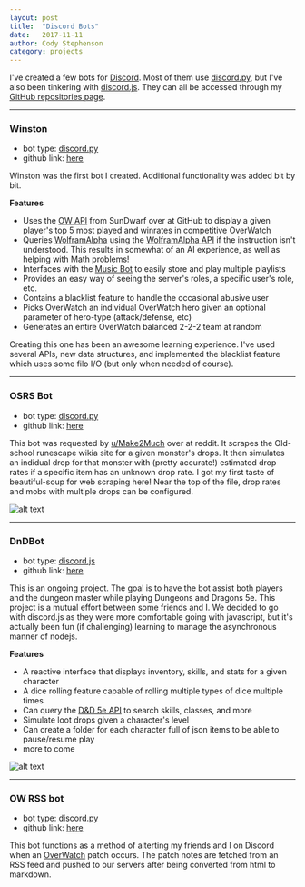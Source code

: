 ```yaml
---
layout: post
title:  "Discord Bots"
date:   2017-11-11
author: Cody Stephenson
category: projects
---
```


I've created a few bots for [Discord](https://discordapp.com/). Most of them use [discord.py](https://github.com/Rapptz/discord.py), but I've also been tinkering with [discord.js](https://discord.js.org/#/). They can all be accessed through my [GitHub repositories page](https://github.com/zenxr?tab=repositories).

----

### Winston
* bot type: [discord.py](https://github.com/Rapptz/discord.py)
* github link: [here](https://github.com/zenxr/discord_winston_bot)

Winston was the first bot I created. Additional functionality was added bit by bit.

**Features**
* Uses the [OW API](https://github.com/SunDwarf/OWAPI) from SunDwarf over at GitHub to display a given player's top 5 most played and winrates in competitive OverWatch
* Queries [WolframAlpha](http://www.wolframalpha.com/) using the [WolframAlpha API](https://products.wolframalpha.com/api/) if the instruction isn't understood. This results in somewhat of an AI experience, as well as helping with Math problems!
* Interfaces with the [Music Bot](https://github.com/Just-Some-Bots/MusicBot) to easily store and play multiple playlists
* Provides an easy way of seeing the server's roles, a specific user's role, etc.
* Contains a blacklist feature to handle the occasional abusive user
* Picks OverWatch an individual OverWatch hero given an optional parameter of hero-type (attack/defense, etc)
* Generates an entire OverWatch balanced 2-2-2 team at random

Creating this one has been an awesome learning experience. I've used several APIs, new data structures, and implemented the blacklist feature which uses some filo I/O (but only when needed of course).

---

### OSRS Bot
* bot type: [discord.py](https://github.com/Rapptz/discord.py)
* github link: [here](https://github.com/zenxr/discord_winston_bot)

This bot was requested by [u/Make2Much](https://www.reddit.com/user/Make2much/) over at reddit. It scrapes the Old-school runescape wikia site for a given monster's drops. It then simulates an indidual drop for that monster with (pretty accurate!) estimated drop rates if a specific item has an unknown drop rate. I got my first taste of beautiful-soup for web scraping here! Near the top of the file, drop rates and mobs with multiple drops can be configured.

![alt text]({{site.baseurl}}/img/blog_images/osrsbot.png "bot screenshot")

---

### DnDBot
* bot type: [discord.js](https://discord.js.org/#/)
* github link: [here](https://github.com/zenxr/dndbot)

This is an ongoing project. The goal is to have the bot assist both players and the dungeon master while playing Dungeons and Dragons 5e. This project is a mutual effort between some friends and I. We decided to go with discord.js as they were more comfortable going with javascript, but it's actually been fun (if challenging) learning to manage the asynchronous manner of nodejs.

**Features**
* A reactive interface that displays inventory, skills, and stats for a given character
* A dice rolling feature capable of rolling multiple types of dice multiple times
* Can query the [D&D 5e API](http://www.dnd5eapi.co/) to search skills, classes, and more
* Simulate loot drops given a character's level
* Can create a folder for each character full of json items to be able to pause/resume play
* more to come

![alt text]({{site.baseurl}}/img/blog_images/dndbot.png "bot screenshot")

---

### OW RSS bot
* bot type: [discord.py](https://github.com/Rapptz/discord.py)
* github link: [here](https://github.com/zenxr/discord_rss_bot)

This bot functions as a method of alterting my friends and I on Discord when an [OverWatch](https://playoverwatch.com/en-us/) patch occurs. The patch notes are fetched from an RSS feed and pushed to our servers after being converted from html to markdown.
